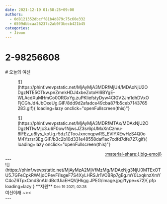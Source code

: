 ```yaml
---
date: 2021-12-19 01:58:25+09:00
authors:
  - 0d8121352dbcff81b4d879c75c60e332
  - 6599dbbcaa26237c2ab0f3becb421b45
categories:
  - Jiwon
---
```


# 2-98256608

<div class="post-container" markdown="1">
<div class="content-container md-sidebar__scrollwrap" markdown="1">

\# 오늘의 여신
<figure markdown="1">
![](https://phinf.wevpstatic.net/MjAyMjA3MDRfMjU4/MDAxNjU2ODgzNTE5OTkw.pnZmnkHDJ4xbeZotoHl6BYgE-WLAcdXuMHmCo0ORGxYg.zuPKliefstyDyw4CIGV2Jm1dhDVxOFjCGhJd4JbOxeUg.GIF/8dd9d2afadce49cba87fb5ceb7143765283.gif){ loading=lazy onclick="openFullscreen(this)"}
</figure>

<figure markdown="1">
![](https://phinf.wevpstatic.net/MjAyMjA3MDRfMTAx/MDAxNjU2ODgzNTIwMjc3.u6F0ow1NjwsJZ3sr6pUMxXnCzmu-8lFEz_u8Iys_koUg.r5dz1ZTooJxncnqpwRS_EVlYXEwHzS4Q0oM4Yzrsr3Eg.GIF/b3c2b10d331e48558daf1ac7cdfd7dfe727.gif){ loading=lazy onclick="openFullscreen(this)"}
</figure>


</div>
</div>

<div style="text-align: right;" markdown="1">
<a href="https://weverse.io/fromis9/fanpost/2-98256608" style="text-align: right;">:material-share:{.big-emoji}</a>
</div>
---

<div class="comments-container md-sidebar__scrollwrap" markdown="1">
<div class="comment" markdown="1">
<div class='id-container' markdown="1">
![](https://phinf.wevpstatic.net/MjAyMzA2MjVfMzMg/MDAxNjg3NjU0MTExOTU5.7GFeCpkRW4jdCPevFi1sgeF7S4XyLHRSJr1VOBRp7gEg.mY0LxqknzXmYC4oZ6TpxCmdSnAbldBctUiaEHQVjHkgg.JPEG/image.jpg?type=s72){ pfp loading=lazy }
**<span class="artist">지원</span>** <small>Dec 19 2021, 02:28</small><br>
</div>
<div class='comment-body' markdown="1">
여신이래 ~><
</div>
</div>
</div>
---
